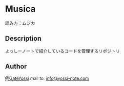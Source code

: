# Musica

読み方：ムジカ

## Description

よっしーノートで紹介しているコードを管理するリポジトリ

## Author

[@GateYossi](https://twitter.com/GateYossi)
mail to: info@yossi-note.com

